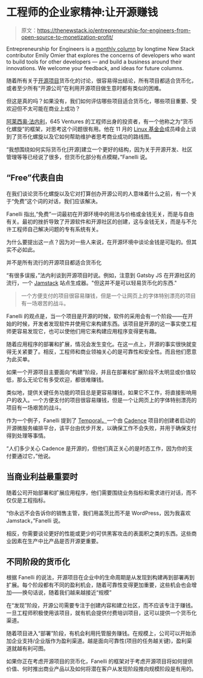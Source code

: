 # 工程师的企业家精神:让开源赚钱

> 原文：<https://thenewstack.io/entrepreneurship-for-engineers-from-open-source-to-monetization-profit/>

Entrepreneurship for Engineers is a [monthly column](https://thenewstack.io/entrepreneurship-for-engineers-adopting-the-founder-mindset/) by longtime New Stack contributor Emily Omier that explores the concerns of developers who want to build tools for other developers — and build a business around their innovations. We welcome your feedback, and ideas for future columns.

随着所有关于[开源项目](https://thenewstack.io/entrepreneurship-for-engineers-open-source-business-models/)货币化的讨论，很容易得出结论，所有项目都适合货币化，或者至少所有“开源公司”在利用开源项目做生意时都有类似的困难。

但这是真的吗？如果没有，我们如何评估哪些项目适合货币化，哪些项目重要、受欢迎但不太可能在商业上成功？

[阿莱西奥·法内利](https://www.linkedin.com/in/fanahova/)，645 Ventures 的工程师出身的投资者，有一个他称之为“货币化螺旋”的框架，对思考这个问题很有用。他在 11 月的 [Linux 基金会](https://training.linuxfoundation.org/training/course-catalog/?utm_content=inline-mention)成员峰会上谈到了货币化螺旋以及它如何帮助维护者思考商业成功的路线图。

“我想围绕如何实际货币化[开源]建立一个更好的结构，因为关于开源开发、社区管理等等已经说了很多，但货币化部分有点模糊，”Fanelli 说。

## “Free”代表自由

在我们谈论货币化螺旋以及它对打算创办开源公司的人意味着什么之前，有一个关于“免费”这个词的对话，我们应该解决。

Fanelli 指出,“免费”一词最初在开源环境中的用法与价格或金钱无关，而是与自由有关。最初的挫折导致了开源软件和开源社区的创建，这与金钱无关，而是与不允许工程师自己解决问题的专有系统有关。

为什么要提出这一点？因为对一些人来说，在开源环境中谈论金钱是可耻的。但其实不必如此。

并不是所有流行的开源项目都适合货币化

“有很多误报，”法内利谈到开源项目时说。例如，注意到 Gatsby JS 在开源社区的流行，一个 [Jamstack](https://jamstack.org/) 站点生成器。"但这并不是可以轻易货币化的东西."

> 一个方便支付的项目很容易赚钱，但是一个让网页上的字体特别漂亮的项目有一场艰苦的战斗。

Fanelli 的观点是，当一个项目是开源的时候，软件的采用会有一个阶段——在开始的时候，开发者发现软件并使用它来构建东西。该项目是开源的这一事实使工程师更容易发现它，也可以使他们用它来构建应用程序变得更有趣。

随着应用程序的部署和扩展，情况会发生变化。在这一点上，开源的事实很快就变得无关紧要了。相反，工程师和商业领袖关心的是可靠性和安全性。而且他们愿意为此买单。

如果一个开源项目主要面向“构建”阶段，并且在部署和扩展阶段不太明显或价值较低，那么无论它有多受欢迎，都很难赚钱。

类似地，提供关键任务功能的项目总是更容易赚钱，如果它不工作，将直接影响用户的收入。一个方便支付的项目很容易赚钱，但是一个让网页上的字体特别漂亮的项目有一场艰苦的战斗。

作为一个例子，Fanelli 提到了 [Temporal，](https://temporal.io)一个由 [Cadence](https://cadenceworkflow.io) 项目的创建者启动的开源微服务编排平台，该平台由优步开发，以确保工作不会失败，并用于确保支付得到处理等事情。

“人们多少关心 Cadence 是开源的，但他们真正关心的是时态工作，因为你的支付要通过它，”他说。

## 当商业利益最重要时

随着公司开始部署和扩展应用程序，他们需要围绕业务指标和需求进行对话，而不仅仅是工程指标。

“你永远不会告诉你的销售主管，我们用盖茨比而不是 WordPress，因为我喜欢 Jamstack，”Fanelli 说。

相反，你需要谈论更好的性能或更少的可供黑客攻击的表面积之类的东西。这些商业因素在生产中比产品是否开源更重要。

## 不同阶段的货币化

根据 Fanelli 的说法，开源项目在企业中的生命周期是从发现到构建再到部署再到扩展。每个阶段都有不同的盈利机会，随着可靠性变得更加重要，这些机会也会增加——换句话说，随着我们越来越接近“规模”

在“发现”阶段，开源公司需要专注于创建内容和建立社区，而不应该专注于赚钱。一旦工程师积极使用该项目，就有机会提供付费培训项目，这可以提供一个货币化渠道。

随着项目进入“部署”阶段，有机会利用托管服务赚钱。在规模上，公司可以开始添加企业支持/企业版作为盈利渠道。越是面向可靠性(项目的任务越关键)，盈利渠道就越有利可图。

如果你正在考虑开源项目的货币化，Fanelli 的框架对于考虑开源项目将如何提供价值、何时推出商业产品以及如何将潜在客户从发现阶段推向规模阶段是有用的。

<svg xmlns:xlink="http://www.w3.org/1999/xlink" viewBox="0 0 68 31" version="1.1"><title>Group</title> <desc>Created with Sketch.</desc></svg>